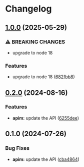 # Changelog

## [1.0.0](https://github.com/googleapis/google-api-nodejs-client/compare/apim-v0.2.0...apim-v1.0.0) (2025-05-29)


### ⚠ BREAKING CHANGES

* upgrade to node 18

### Features

* upgrade to node 18 ([682fbb8](https://github.com/googleapis/google-api-nodejs-client/commit/682fbb869189ae92b3e9a194d37d0548af0c1f92))

## [0.2.0](https://github.com/googleapis/google-api-nodejs-client/compare/apim-v0.1.0...apim-v0.2.0) (2024-08-16)


### Features

* **apim:** update the API ([6255dee](https://github.com/googleapis/google-api-nodejs-client/commit/6255dee60ba416780cf914367c88f77604ed5e17))

## 0.1.0 (2024-07-26)


### Bug Fixes

* **apim:** update the API ([cba4864](https://github.com/googleapis/google-api-nodejs-client/commit/cba48644eb9ddc322774621d301f5637b779f0f3))

